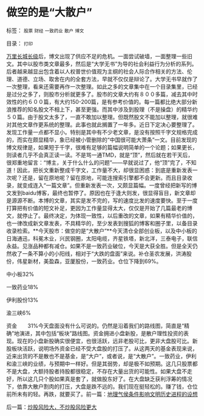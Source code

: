 # 做空的是“大散户”

标签： `股票` `财经` `一致药业` `散户` `博文` 

目录： `打印`

[万里长城长级](../../../2010/3/23/万里长城更令国人骄傲.md)后，博文出现了供应不足的危机。一面尝试破墙，一面整理一些旧文。其中以股市类文章最多，然后是“大学无书”为导的社会利益行为分析的系列。后者越来越显出包含着以人权普世价值观为主纲的社会人际合作相关的方法、伦理、道德、立场、取舍在内的全套方法，早就不仅仅是辩论了。大学无书早就作了一次整理，看来还需要再作一次整理。如此之多的文章集中在一个目录集里，已经是过分之多了，则股市分析就更多了。股市的文章大约有８００多篇，减去其中时效性的约６００篇，有大约150-200篇，是有参考价值的。每一篇都比绝大部分新浪推荐的知名股文不相上下，甚至更强。而其中涉及到股理（不是操盘）的精华约５０篇。由于股文太多了，一直不敢加以整理。但既然股文不能加以整理，就很难对其他文章作更系统的整理。此事也就此搁置了一年多。近日下定决心要整理了。发现工作量一点都不显小。特别是其中有不少老文章，是没有按照千字文规格完成的，而实在颇显精华，象已经被小管删除的“中国很可能大萧条”一文。目前发现的博文规律是，如果短于千字，很难有足够的篇幅说明简单的一个论题；如果更长，则读者几乎不会真正读一读。不是骂一通TMD，就是“顶”，然后就在若干天后，很郑重地留言：“博主，关于什么什么的问题”——早就说过了，他“顶”完了，不知道！因此，把长文重新整成千字文，工作量不大，却很显困惑：到底是重新发表一次呢？还是，留在原地呢？留在原地，可能连搜索引擎都不会更新。而且目录收录，就变成连入“一篇文章”。但重新发表一次，又颇显篇幅。一度曾经把新写的博文发到baidu博客，最终也暂停了。原因也在于逢大则发，很显得盲目，新文章却是源源不断。本博的文章，其实是发不完的，写的速度比发的速度要快。至于一度打算把有价值的短文补足，更因为工作量显得太大，仅仅是开始了几篇最老的博文，就停止了。最终决定，为体现一致性，以后重改的文章，如果有精华价值的，也一律改成新文章发表，不具精华的，至少发表到搜狐的博客和圈子里，以备目录收录检索。**今天股市：做空的是“大散户”**今天清仓全部创业板，以及中小板的日海通迅，科冕木业，兴民钢圈，太阳电缆，齐星铁塔，新北洋，三泰电子，联信永益。见涨品种都有减仓。如果不是一致药业破位，今天是大获全胜。但是全天仍然收了一条不算小的小阳线，相对于“大跌的盘面”来说。补仓圣农发展，洪涛股份，伟星新材，美盈森，亚厦股份，一致药业。仓位下降到69%。

中小板32%

一致药业18%

伊利股份13%

渝三峡6%

资金　　31%今天盘面没有什么可说的。仍然是沿着我们的路线图，简直是“精确”地演进，其中包括“板块”路线图。资金拥进小盘新股，是散户理性投资的表现。现在的小盘新股确实很便宜，也很活跃，远非老股可比，更非大盘股可比。新股板块活跃，说明场外资金已经不受大盘股的打压了。从这两天的基金表现来说，近来出货的不是散也不是基金，是“大户”，或者说，是“大散户”。一致药业，伊利和渝三峡的业绩，与预期中一样好。但是其弱势，却是极不如预期。这几只股票都不是大盘，大额持股者持股都很稳定，不存在大量出货的可能性。如果大盘不走好，所以这几只个股如果真是套了，就做股东好了。在大盘缺乏获利浮筹的情况下，依靠大散户割肉的打压，大盘是跌不远的。我们现在挺轻松的。赚了钱，仓位前所未有的轻。再跌，就要买了。前一篇：[地理气侯条件影响文明历史进程的设想](../../../2010/3/24/地理气侯条件影响文明历史进程的设想.md)

后一篇：[炒股风险大，不炒股风险更大](../../../2010/3/25/炒股风险大，不炒股风险更大.md)